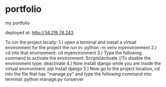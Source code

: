 # portfolio
my portfolio  

deployed at:  http://34.216.74.243  

To run the project locally:
1.) open a terminal and install a virtual environment for the project the run in:
python -m venv myenvironment
2.) cd into that environment:
cd myenvironment
3.) Type the following command to activate the environment:
Scripts\activate
//To disable the environment type: deactivate
4.) Now install django while you are inside the virtual environment:
pip install django
5.) Now go to the project location, cd into the file that has "manage.py" and type the following command into terminal:
python manage.py runserver
